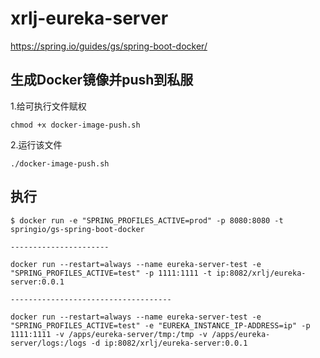 # xrlj-eureka-server

https://spring.io/guides/gs/spring-boot-docker/

## 生成Docker镜像并push到私服

1.给可执行文件赋权

    chmod +x docker-image-push.sh
    
2.运行该文件

    ./docker-image-push.sh    

## 执行

    $ docker run -e "SPRING_PROFILES_ACTIVE=prod" -p 8080:8080 -t springio/gs-spring-boot-docker
    
    ----------------------
    
    docker run --restart=always --name eureka-server-test -e "SPRING_PROFILES_ACTIVE=test" -p 1111:1111 -t ip:8082/xrlj/eureka-server:0.0.1
    
    ------------------------------------
    
    docker run --restart=always --name eureka-server-test -e "SPRING_PROFILES_ACTIVE=test" -e "EUREKA_INSTANCE_IP-ADDRESS=ip" -p 1111:1111 -v /apps/eureka-server/tmp:/tmp -v /apps/eureka-server/logs:/logs -d ip:8082/xrlj/eureka-server:0.0.1